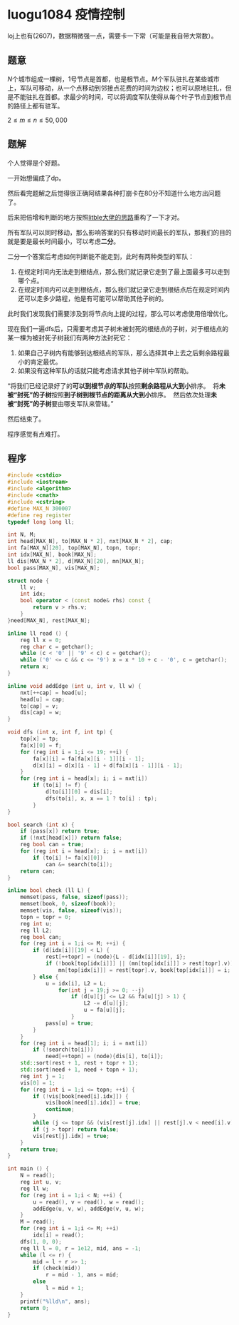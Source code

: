# luogu1084 疫情控制

loj上也有(2607)，数据稍微强一点，需要卡一下常（可能是我自带大常数）。

## 题意

$N$个城市组成一棵树，$1$号节点是首都，也是根节点。$M$个军队驻扎在某些城市上，军队可移动，从一个点移动到邻接点花费的时间为边权；也可以原地驻扎，但是不能驻扎在首都。求最少的时间，可以将调度军队使得从每个叶子节点到根节点的路径上都有驻军。

$2≤m≤n≤50,000$

## 题解

个人觉得是个好题。

一开始想偏成了dp。

然后看完题解之后觉得很正确阿结果各种打崩卡在80分不知道什么地方出问题了。

后来把倍增和判断的地方按照[litble大佬的思路](https://blog.csdn.net/litble/article/details/78219618)重构了一下才对。

所有军队可以同时移动，那么影响答案的只有移动时间最长的军队，那我们的目的就是要是最长时间最小，可以考虑**二分**。

二分一个答案后考虑如何判断能不能走到，此时有两种类型的军队：

1.  在规定时间内无法走到根结点，那么我们就记录它走到了最上面最多可以走到哪个点。
2.  在规定时间内可以走到根结点，那么我们就记录它走到根结点后在规定时间内还可以走多少路程，他是有可能可以帮助其他子树的。

此时我们发现我们需要涉及到将节点向上提的过程，那么可以考虑使用倍增优化。

现在我们一遍dfs后，只需要考虑其子树未被封死的根结点的子树，对于根结点的某一棵为被封死子树我们有两种方法封死它：

1.  如果自己子树内有能够到达根结点的军队，那么选择其中上去之后剩余路程最小的肯定最优。
2.  如果没有这种军队的话就只能考虑请求其他子树中军队的帮助。

“将我们已经记录好了的**可以到根节点的军队**按照**剩余路程从大到小**排序。 
将**未被“封死”的子树**按照**到子树到根节点的距离从大到小**排序。 
然后依次处理**未被“封死”的子树**要由哪支军队来管辖。”

然后结束了。

程序感觉有点难打。

## 程序

``` cpp
#include <cstdio>
#include <iostream>
#include <algorithm>
#include <cmath>
#include <cstring>
#define MAX_N 300007
#define reg register
typedef long long ll;

int N, M;
int head[MAX_N], to[MAX_N * 2], nxt[MAX_N * 2], cap;
int fa[MAX_N][20], top[MAX_N], topn, topr;
int idx[MAX_N], book[MAX_N];
ll dis[MAX_N * 2], d[MAX_N][20], mn[MAX_N];
bool pass[MAX_N], vis[MAX_N];

struct node {
    ll v;
    int idx;
    bool operator < (const node& rhs) const {
        return v > rhs.v;
    }
}need[MAX_N], rest[MAX_N];

inline ll read () {
    reg ll x = 0;
    reg char c = getchar();
    while (c < '0' || '9' < c) c = getchar();
    while ('0' <= c && c <= '9') x = x * 10 + c - '0', c = getchar();
    return x;
}

inline void addEdge (int u, int v, ll w) {
    nxt[++cap] = head[u];
    head[u] = cap;
    to[cap] = v;
    dis[cap] = w;
}

void dfs (int x, int f, int tp) {
    top[x] = tp;
    fa[x][0] = f;
    for (reg int i = 1;i <= 19; ++i) {
        fa[x][i] = fa[fa[x][i - 1]][i - 1];
        d[x][i] = d[x][i - 1] + d[fa[x][i - 1]][i - 1];
    }
    for (reg int i = head[x]; i; i = nxt[i])
        if (to[i] != f) {
            d[to[i]][0] = dis[i];
            dfs(to[i], x, x == 1 ? to[i] : tp);
        }
}

bool search (int x) {
    if (pass[x]) return true;
    if (!nxt[head[x]]) return false;
    reg bool can = true;
    for (reg int i = head[x]; i; i = nxt[i])
        if (to[i] != fa[x][0])
            can &= search(to[i]);
    return can;
}

inline bool check (ll L) {
    memset(pass, false, sizeof(pass));
    memset(book, 0, sizeof(book));
    memset(vis, false, sizeof(vis));
    topn = topr = 0;
    reg int u;
    reg ll L2;
    reg bool can;
    for (reg int i = 1;i <= M; ++i) {
        if (d[idx[i]][19] < L) {
            rest[++topr] = (node){L - d[idx[i]][19], i};
            if (!book[top[idx[i]]] || (mn[top[idx[i]]] > rest[topr].v))
                mn[top[idx[i]]] = rest[topr].v, book[top[idx[i]]] = i;
        } else {
            u = idx[i], L2 = L;
                for(int j = 19;j >= 0; --j)
                    if (d[u][j] <= L2 && fa[u][j] > 1) {
                        L2 -= d[u][j];
                        u = fa[u][j];
                    }
            pass[u] = true;
        }
    }
    for (reg int i = head[1]; i; i = nxt[i])
        if (!search(to[i])) 
            need[++topn] = (node){dis[i], to[i]};
    std::sort(rest + 1, rest + topr + 1);
    std::sort(need + 1, need + topn + 1);
    reg int j = 1;
    vis[0] = 1;
    for (reg int i = 1;i <= topn; ++i) {
        if (!vis[book[need[i].idx]]) {
            vis[book[need[i].idx]] = true;
            continue;
        }
        while (j <= topr && (vis[rest[j].idx] || rest[j].v < need[i].v)) j++;
        if (j > topr) return false;
        vis[rest[j].idx] = true;
    }
    return true;
}

int main () {
    N = read();
    reg int u, v;
    reg ll w;
    for (reg int i = 1;i < N; ++i) {
        u = read(), v = read(), w = read();
        addEdge(u, v, w), addEdge(v, u, w);
    }
    M = read();
    for (reg int i = 1;i <= M; ++i)
        idx[i] = read();
    dfs(1, 0, 0);
    reg ll l = 0, r = 1e12, mid, ans = -1;
    while (l <= r) {
        mid = l + r >> 1;
        if (check(mid))
            r = mid - 1, ans = mid;
        else
            l = mid + 1;
    }
    printf("%lld\n", ans);
    return 0;
}
```

